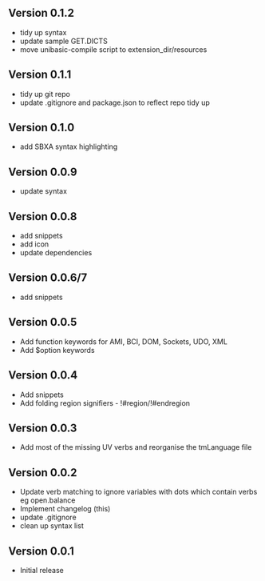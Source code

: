 ## Version 0.1.2
- tidy up syntax
- update sample GET.DICTS
- move unibasic-compile script to extension_dir/resources

## Version 0.1.1
- tidy up git repo
- update .gitignore and package.json to reflect repo tidy up

## Version 0.1.0
- add SBXA syntax highlighting

## Version 0.0.9
- update syntax

## Version 0.0.8
- add snippets
- add icon
- update dependencies

## Version 0.0.6/7
- add snippets

## Version 0.0.5
- Add function keywords for AMI, BCI, DOM, Sockets, UDO, XML
- Add $option keywords

## Version 0.0.4
- Add snippets
- Add folding region signifiers - !#region/!#endregion

## Version 0.0.3
- Add most of the missing UV verbs and reorganise the tmLanguage file

## Version 0.0.2
- Update verb matching to ignore variables with dots which contain verbs eg open.balance
- Implement changelog (this)
- update .gitignore
- clean up syntax list

## Version 0.0.1
- Initial release